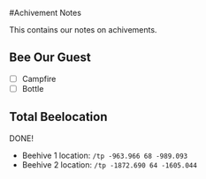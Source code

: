 #Achivement Notes

This contains our notes on achivements.

## Bee Our Guest

- [ ] Campfire
- [ ] Bottle

## Total Beelocation

DONE!

- Beehive 1 location: `/tp -963.966 68 -989.093`
- Beehive 2 location: `/tp -1872.690 64 -1605.044`
